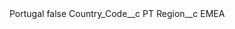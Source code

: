 <?xml version="1.0" encoding="UTF-8"?>
<CustomMetadata xmlns="http://soap.sforce.com/2006/04/metadata" xmlns:xsi="http://www.w3.org/2001/XMLSchema-instance" xmlns:xsd="http://www.w3.org/2001/XMLSchema">
    <label>Portugal</label>
    <protected>false</protected>
    <values>
        <field>Country_Code__c</field>
        <value xsi:type="xsd:string">PT</value>
    </values>
    <values>
        <field>Region__c</field>
        <value xsi:type="xsd:string">EMEA</value>
    </values>
</CustomMetadata>
